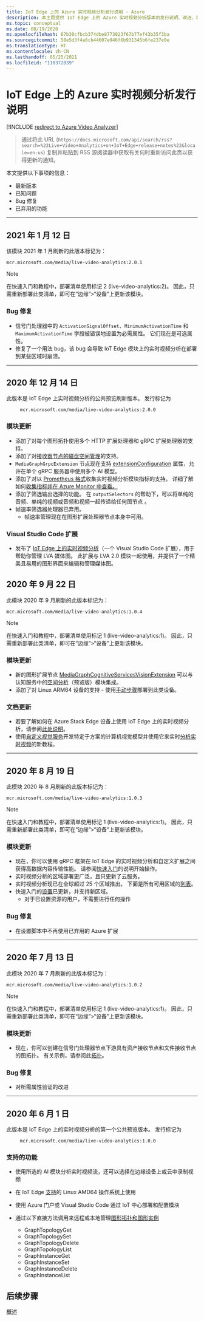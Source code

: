 ```yaml
---
title: IoT Edge 上的 Azure 实时视频分析发行说明 - Azure
description: 本主题提供 IoT Edge 上的 Azure 实时视频分析版本的发行说明、改进、bug 修复和已知问题。
ms.topic: conceptual
ms.date: 08/19/2020
ms.openlocfilehash: 67b30cfbcb374dbe8773023f67b77ef43b35f3ba
ms.sourcegitcommit: 58e5d3f4a6cb44607e946f6b931345b6fe237e0e
ms.translationtype: HT
ms.contentlocale: zh-CN
ms.lasthandoff: 05/25/2021
ms.locfileid: "110372039"
---
```

# <a name="azure-live-video-analytics-on-iot-edge-release-notes"></a>IoT Edge 上的 Azure 实时视频分析发行说明

[!INCLUDE [redirect to Azure Video Analyzer](./includes/redirect-video-analyzer.md)]

>通过将此 URL (`https://docs.microsoft.com/api/search/rss?search=%22Live+Video+Analytics+on+IoT+Edge+release+notes%22&locale=en-us`) 复制并粘贴到 RSS 源阅读器中获取有关何时重新访问此页以获得更新的通知。

本文提供以下事项的信息：

* 最新版本
* 已知问题
* Bug 修复
* 已弃用的功能

<hr width=100%>

## <a name="january-12-2021"></a>2021 年 1 月 12 日

该模块 2021 年 1 月刷新的此版本标记为：

```
mcr.microsoft.com/media/live-video-analytics:2.0.1
```

> [!NOTE]
> 在快速入门和教程中，部署清单使用标记 2 (live-video-analytics:2)。 因此，只需重新部署此类清单，即可在“边缘”>“设备”上更新该模块。
### <a name="bug-fixes"></a>Bug 修复 

* 信号门处理器中的 `ActivationSignalOffset`、`MinimumActivationTime` 和 `MaximumActivationTime` 字段被错误地设置为必需属性。 它们现在是可选属性。
* 修复了一个用法 bug，该 bug 会导致 IoT Edge 模块上的实时视频分析在部署到某些区域时崩溃。

<hr width=100%>

## <a name="december-14-2020"></a>2020 年 12 月 14 日
此版本是 IoT Edge 上实时视频分析的公共预览刷新版本。 发行标记为

```
     mcr.microsoft.com/media/live-video-analytics:2.0.0
```
### <a name="module-updates"></a>模块更新
* 添加了对每个图形拓扑使用多个 HTTP 扩展处理器和 gRPC 扩展处理器的支持。
* 添加了对[接收器节点的磁盘空间管理](upgrading-lva-module.md#disk-space-management-with-sink-nodes)的支持。
* `MediaGraphGrpcExtension` 节点现在支持 [extensionConfiguration](grpc-extension-protocol.md) 属性，允许在单个 gRPC 服务器中使用多个 AI 模型。
* 添加了对以 [Prometheus 格式](https://prometheus.io/docs/practices/naming/)收集实时视频分析模块指标的支持。 详细了解如何[收集指标并在 Azure Monitor 中查看。](monitoring-logging.md#azure-monitor-collection-via-telegraf) 
* 添加了筛选输出选择的功能。 在 `outputSelectors` 的帮助下，可以将单纯的音频、单纯的视频或音频和视频一起传递给任何图节点  。 
* 帧速率筛选器处理器已弃用。  
    * 帧速率管理现在在图形扩展处理器节点本身中可用。

### <a name="visual-studio-code-extension"></a>Visual Studio Code 扩展
* 发布了 [IoT Edge 上的实时视频分析](https://marketplace.visualstudio.com/items?itemName=ms-azuretools.live-video-analytics-edge)（一个 Visual Studio Code 扩展），用于帮助你管理 LVA 媒体图。 此扩展与 LVA 2.0 模块一起使用，并提供了一个精美且易用的图形界面来编辑和管理媒体图。
## <a name="september-22-2020"></a>2020 年 9 月 22 日

此模块 2020 年 9 月刷新的此版本标记为：

```
mcr.microsoft.com/media/live-video-analytics:1.0.4
```

> [!NOTE]
> 在快速入门和教程中，部署清单使用标记 1 (live-video-analytics:1)。 因此，只需重新部署此类清单，即可在“边缘”>“设备”上更新该模块。

### <a name="module-updates"></a>模块更新

* 新的图形扩展节点 [MediaGraphCognitiveServicesVisionExtension](spatial-analysis-tutorial.md) 可以与认知服务中的[空间分析](/legal/cognitive-services/computer-vision/intro-to-spatial-analysis-public-preview)（预览版）模块集成。
* 添加了对 Linux ARM64 设备的支持 - 使用[手动步骤](deploy-iot-edge-device.md)部署到此类设备。

### <a name="documentation-updates"></a>文档更新

* 若要了解如何在 Azure Stack Edge 设备上使用 IoT Edge 上的实时视频分析，请参阅[此处说明](deploy-azure-stack-edge-how-to.md)。
* 使用[自定义视觉服务](https://azure.microsoft.com/services/cognitive-services/custom-vision-service/)开发特定于方案的计算机视觉模型并使用它来实时[分析实时视频](custom-vision-tutorial.md)的新教程。

<hr width=100%>

## <a name="august-19-2020"></a>2020 年 8 月 19 日

此模块 2020 年 8 月刷新的此版本标记为：

```
mcr.microsoft.com/media/live-video-analytics:1.0.3
```

> [!NOTE]
> 在快速入门和教程中，部署清单使用标记 1 (live-video-analytics:1)。 因此，只需重新部署此类清单，即可在“边缘”>“设备”上更新该模块。

### <a name="module-updates"></a>模块更新

* 现在，你可以使用 gRPC 框架在 IoT Edge 的实时视频分析和自定义扩展之间获得高数据内容传输性能。 请参阅[快速入门](analyze-live-video-use-your-grpc-model-quickstart.md)的说明开始操作。
* 实时视频分析的区域部署更广泛，且只更新了云服务。  
* 实时视频分析现已在全球超过 25 个区域推出。 下面是所有可用区域的[列表](https://azure.microsoft.com/global-infrastructure/services/?products=media-services)。  
* 快速入门的[设置](https://aka.ms/lva-edge/setup-resources-for-samples)已更新，并支持新区域。
    * 对于已设置资源的用户，不需要进行任何操作

### <a name="bug-fixes"></a>Bug 修复 

* 在设置脚本中不再使用已弃用的 Azure 扩展

<hr width=100%>

## <a name="july-13-2020"></a>2020 年 7 月 13 日

此模块 2020 年 7 月刷新的此版本标记为：

```
mcr.microsoft.com/media/live-video-analytics:1.0.2
```

> [!NOTE]
> 在快速入门和教程中，部署清单使用标记 1 (live-video-analytics:1)。 因此，只需重新部署此类清单，即可在“边缘”>“设备”上更新该模块。

### <a name="module-updates"></a>模块更新

* 现在，你可以创建在信号门处理器节点下游具有资产接收节点和文件接收节点的图拓扑。 有关示例，请参阅此[拓扑](https://github.com/Azure/live-video-analytics/tree/master/MediaGraph/topologies/evr-motion-assets-files)。

### <a name="bug-fixes"></a>Bug 修复

* 对所需属性验证的改进

<hr width=100%>

## <a name="june-1-2020"></a>2020 年 6 月 1 日

此版本是 IoT Edge 上的实时视频分析的第一个公共预览版本。 发行标记为

```
     mcr.microsoft.com/media/live-video-analytics:1.0.0
```

### <a name="supported-functionalities"></a>支持的功能

* 使用所选的 AI 模块分析实时视频流，还可以选择在边缘设备上或云中录制视频
* 在 IoT Edge [支持](../../iot-edge/support.md)的 Linux AMD64 操作系统上使用
* 使用 Azure 门户或 Visual Studio Code 通过 IoT 中心部署和配置模块
* 通过以下直接方法调用来远程或本地管理[图形拓扑和图形实例](media-graph-concept.md#media-graph-topologies-and-instances)

    *   GraphTopologyGet
    *   GraphTopologySet
    *   GraphTopologyDelete
    *   GraphTopologyList
    *   GraphInstanceGet
    *   GraphInstanceSet
    *   GraphInstanceDelete
    *   GraphInstanceList

## <a name="next-steps"></a>后续步骤

[概述](overview.md)
